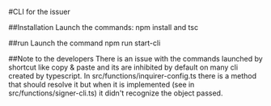 #CLI for the issuer

##Installation
Launch the commands:
npm install
and
tsc

##run
Launch the command
npm run start-cli

##Note to the developers
There is an issue with the commands launched by shortcut like copy & paste and its are inhibited by default on many cli created by typescript.
In src/functions/inquirer-config.ts there is a method that should resolve it but when it is implemented (see in src/functions/signer-cli.ts) it didn't recognize the object passed.